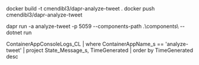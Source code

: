 docker build -t cmendibl3/dapr-analyze-tweet .
docker push cmendibl3/dapr-analyze-tweet

dapr run -a analyze-tweet -p 5059 --components-path .\components\ -- dotnet run

ContainerAppConsoleLogs_CL 
| where ContainerAppName_s == 'analyze-tweet' 
| project State_Message_s, TimeGenerated 
| order by TimeGenerated desc 
